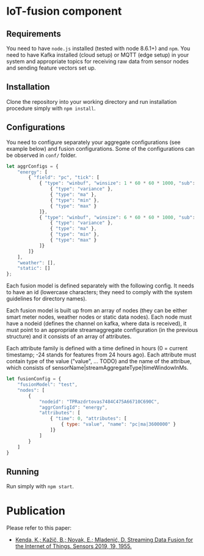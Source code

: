 # IoT-fusion component

## Requirements
You need to have ```node.js``` installed (tested with node 8.6.1+) and ```npm```.
You need to have Kafka installed (cloud setup) or MQTT (edge setup) in your system and appropriate topics for receiving raw data from sensor nodes and sending feature vectors set up.

## Installation
Clone the repository into your working directory and run installation procedure simply with ```npm install```.

## Configurations
You need to configure separately your aggregate configurations (see example below) and fusion configurations. Some of the configurations can be observed in ```conf/``` folder.

```javascript
let aggrConfigs = {
    "energy": [
        { "field": "pc", "tick": [
            { "type": "winbuf", "winsize": 1 * 60 * 60 * 1000, "sub": [
                { "type": "variance" },
                { "type": "ma" },
                { "type": "min" },
                { "type": "max" }
            ]},
            { "type": "winbuf", "winsize": 6 * 60 * 60 * 1000, "sub": [
                { "type": "variance" },
                { "type": "ma" },
                { "type": "min" },
                { "type": "max" }
            ]}
        ]}
    ],
    "weather": [],
    "static": []
};
```
Each fusion model is defined separately with the following config. It needs to have an id (lowercase characters; they need to comply with the system guidelines for directory names).

Each fusion model is built up from an array of nodes (they can be either smart meter nodes, weather nodes or static data nodes). Each node must have a nodeid (defines the channel on kafka, where data is received), it must point to an appropriate streamaggregate configuration (in the previous structure) and it consists of an array of attributes.

Each attribute family is defined with a time defined in hours (0 = current timestamp; -24 stands for features from 24 hours ago). Each attribute must contain type of the value ("value", ... TODO) and the name of the attribue, which consists of sensorName|streamAggregateType|timeWindowInMs.

```javascript
let fusionConfig = {
    "fusionModel": "test",
    "nodes": [
        {
            "nodeid": "TPRazdrtovas7484C475A66710C690C",
            "aggrConfigId": "energy",
            "attributes": [
                { "time": 0, "attributes": [
                    { type: "value", "name": "pc|ma|3600000" }
                ]}
            ]
        }
    ]
}
```

## Running
Run simply with ```npm start```.

# Publication

Please refer to this paper:

* [Kenda, K.; Kažič, B.; Novak, E.; Mladenić, D. Streaming Data Fusion for the Internet of Things. Sensors 2019, 19, 1955.](https://www.mdpi.com/1424-8220/19/8/1955)
